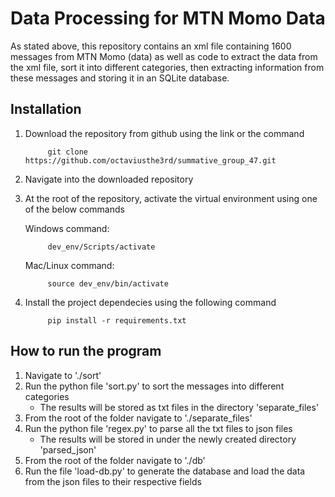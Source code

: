 # Data Processing for MTN Momo Data

As stated above, this repository contains an xml file containing 1600 messages from MTN Momo (data) as well as code to extract the data from the xml file, sort it into different categories, then extracting information from these messages and storing it in an SQLite database.

## Installation

1. Download the repository from github using the link or the command

            git clone https://github.com/octaviusthe3rd/summative_group_47.git

2. Navigate into the downloaded repository
3. At the root of the repository, activate the virtual environment using one of the below commands
 
    Windows command:

            dev_env/Scripts/activate

    Mac/Linux command:

            source dev_env/bin/activate

4. Install the project dependecies using the following command

            pip install -r requirements.txt

## How to run the program

1. Navigate to './sort'
2. Run the python file 'sort.py' to sort the messages into different categories
    - The results will be stored as txt files in the directory 'separate_files'
3. From the root of the folder navigate to './separate_files'
4. Run the python file 'regex.py' to parse all the txt files to json files
    - The results will be stored in under the newly created directory 'parsed_json'
5. From the root of the folder navigate to './db'
6. Run the file 'load-db.py' to generate the database and load the data from the json files to their respective fields 